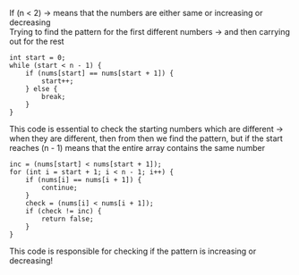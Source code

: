 If (n < 2) -> means that the numbers are either same or increasing or decreasing      
Trying to find the pattern for the first different numbers -> and then carrying out for the rest      
      
```
int start = 0;
while (start < n - 1) {
    if (nums[start] == nums[start + 1]) {
        start++;
    } else {
        break;
    }
}
```
      
This code is essential to check the starting numbers which are different -> when they are different, then from then we find the pattern, but if the start reaches (n - 1) means that the entire array contains the same number      
      
```
inc = (nums[start] < nums[start + 1]);
for (int i = start + 1; i < n - 1; i++) {
    if (nums[i] == nums[i + 1]) {
        continue;
    }
    check = (nums[i] < nums[i + 1]);
    if (check != inc) {
        return false;
    }
}
```
      
This code is responsible for checking if the pattern is increasing or decreasing!      
      
